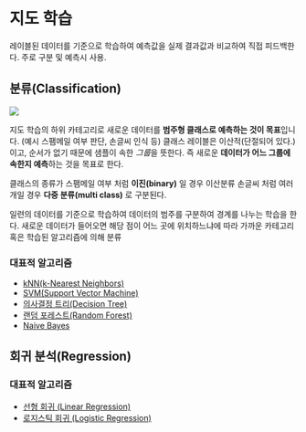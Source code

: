 # 지도 학습 
레이블된 데이터를 기준으로 학습하여 예측값을 실제 결과값과 비교하여 직접 피드백한다. 주로 구분 및 예측시 사용.

## 분류(Classification)
![](https://img1.daumcdn.net/thumb/R1280x0/?scode=mtistory2&fname=https%3A%2F%2Fblog.kakaocdn.net%2Fdn%2FckyJHk%2Fbtq2ze26dqa%2Fm5DDgZjvBBQJGunQOu4tv1%2Fimg.png)

지도 학습의 하위 카테고리로 새로운 데이터를 **범주형 클래스로 예측하는 것이 목표**입니다. (예시 스팸메일 여부 판단, 손글씨 인식 등) 클래스 레이블은 이산적(단절되어 있다.)이고, 순서가 없기 때문에 샘플이 속한 *그룹*을 뜻한다. 즉 새로운 **데이터가 어느 그룹에 속한지 예측**하는 것을 목표로 한다.

클래스의 종류가 스팸메일 여부 처럼 **이진(binary)** 일 경우 이산분류 손글씨 처럼 여러 개일 경우 **다중 분류(multi class)** 로 구분된다.

일련의 데이터를 기준으로 학습하여 데이터의 범주를 구분하여 경계를 나누는 학습을 한다. 새로운 데이터가 들어오면 해당 점이 어느 곳에 위치하느냐에 따라 가까운 카테고리 혹은 학습된 알고리즘에 의해 분류 

### 대표적 알고리즘 
- [kNN(k-Nearest Neighbors)](./kNN.md)
- [SVM(Support Vector Machine)]()
- [의사결정 트리(Decision Tree) ]()
- [랜덤 포레스트(Random Forest)]()
- [Naive Bayes]()
  
## 회귀 분석(Regression)

### 대표적 알고리즘 
- [선형 회귀 (Linear Regression)]()
- [로지스틱 회귀 (Logistic Regression)]()

